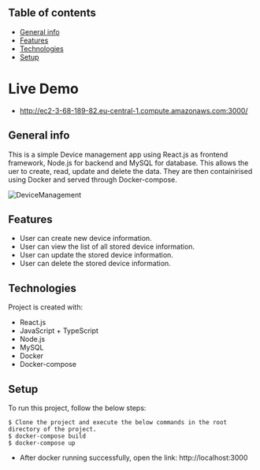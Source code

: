 ## Table of contents
* [General info](#general-info)
* [Features](#features)
* [Technologies](#technologies)
* [Setup](#setup)

# Live Demo
* http://ec2-3-68-189-82.eu-central-1.compute.amazonaws.com:3000/

## General info
This is a simple Device management app using React.js as frontend framework, Node.js for backend and MySQL for database. This allows the uer to create, read, update and delete the data.
They are then containirised using Docker and served through Docker-compose.

![DeviceManagement](https://github.com/jsmathews/ReactAppWithTypeScript/assets/38797524/d11b1131-a3c1-4691-b96d-a8d296753494)

## Features
- User can create new device information.
- User can view the list of all stored device information.
- User can update the stored device information.
- User can delete the stored device information.

## Technologies
Project is created with:
* React.js
* JavaScript + TypeScript
* Node.js
* MySQL
* Docker
* Docker-compose
	
## Setup
To run this project, follow the below steps:

```
$ Clone the project and execute the below commands in the root directory of the project.
$ docker-compose build
$ docker-compose up
```
* After docker running successfully, open the link: http://localhost:3000

